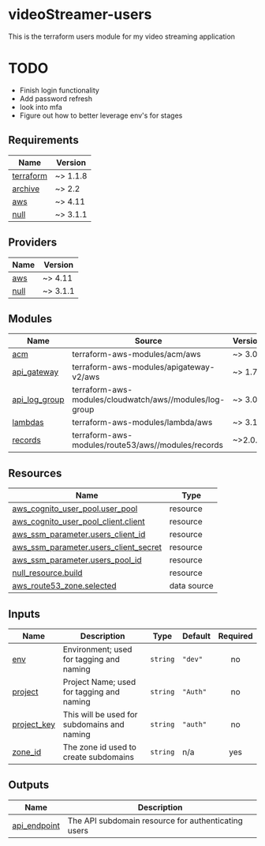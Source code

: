 # videoStreamer-users
This is the terraform users module for my video streaming application

# TODO
* Finish login functionality
* Add password refresh
* look into mfa
* Figure out how to better leverage env's for stages

<!-- BEGIN_TF_DOCS -->
## Requirements

| Name | Version |
|------|---------|
| <a name="requirement_terraform"></a> [terraform](#requirement\_terraform) | ~> 1.1.8 |
| <a name="requirement_archive"></a> [archive](#requirement\_archive) | ~> 2.2 |
| <a name="requirement_aws"></a> [aws](#requirement\_aws) | ~> 4.11 |
| <a name="requirement_null"></a> [null](#requirement\_null) | ~> 3.1.1 |

## Providers

| Name | Version |
|------|---------|
| <a name="provider_aws"></a> [aws](#provider\_aws) | ~> 4.11 |
| <a name="provider_null"></a> [null](#provider\_null) | ~> 3.1.1 |

## Modules

| Name | Source | Version |
|------|--------|---------|
| <a name="module_acm"></a> [acm](#module\_acm) | terraform-aws-modules/acm/aws | ~> 3.0 |
| <a name="module_api_gateway"></a> [api\_gateway](#module\_api\_gateway) | terraform-aws-modules/apigateway-v2/aws | ~> 1.7 |
| <a name="module_api_log_group"></a> [api\_log\_group](#module\_api\_log\_group) | terraform-aws-modules/cloudwatch/aws//modules/log-group | ~> 3.0 |
| <a name="module_lambdas"></a> [lambdas](#module\_lambdas) | terraform-aws-modules/lambda/aws | ~> 3.1 |
| <a name="module_records"></a> [records](#module\_records) | terraform-aws-modules/route53/aws//modules/records | ~>2.0.0 |

## Resources

| Name | Type |
|------|------|
| [aws_cognito_user_pool.user_pool](https://registry.terraform.io/providers/hashicorp/aws/latest/docs/resources/cognito_user_pool) | resource |
| [aws_cognito_user_pool_client.client](https://registry.terraform.io/providers/hashicorp/aws/latest/docs/resources/cognito_user_pool_client) | resource |
| [aws_ssm_parameter.users_client_id](https://registry.terraform.io/providers/hashicorp/aws/latest/docs/resources/ssm_parameter) | resource |
| [aws_ssm_parameter.users_client_secret](https://registry.terraform.io/providers/hashicorp/aws/latest/docs/resources/ssm_parameter) | resource |
| [aws_ssm_parameter.users_pool_id](https://registry.terraform.io/providers/hashicorp/aws/latest/docs/resources/ssm_parameter) | resource |
| [null_resource.build](https://registry.terraform.io/providers/hashicorp/null/latest/docs/resources/resource) | resource |
| [aws_route53_zone.selected](https://registry.terraform.io/providers/hashicorp/aws/latest/docs/data-sources/route53_zone) | data source |

## Inputs

| Name | Description | Type | Default | Required |
|------|-------------|------|---------|:--------:|
| <a name="input_env"></a> [env](#input\_env) | Environment; used for tagging and naming | `string` | `"dev"` | no |
| <a name="input_project"></a> [project](#input\_project) | Project Name; used for tagging and naming | `string` | `"Auth"` | no |
| <a name="input_project_key"></a> [project\_key](#input\_project\_key) | This will be used for subdomains and naming | `string` | `"auth"` | no |
| <a name="input_zone_id"></a> [zone\_id](#input\_zone\_id) | The zone id used to create subdomains | `string` | n/a | yes |

## Outputs

| Name | Description |
|------|-------------|
| <a name="output_api_endpoint"></a> [api\_endpoint](#output\_api\_endpoint) | The API subdomain resource for authenticating users |
<!-- END_TF_DOCS -->
